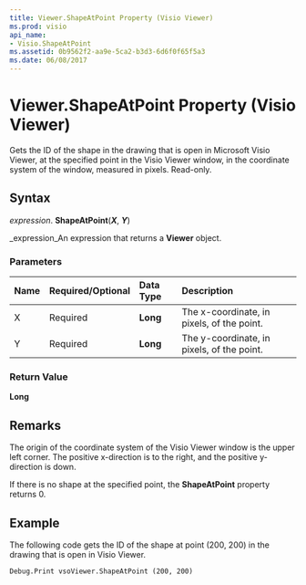 ```yaml
---
title: Viewer.ShapeAtPoint Property (Visio Viewer)
ms.prod: visio
api_name:
- Visio.ShapeAtPoint
ms.assetid: 0b9562f2-aa9e-5ca2-b3d3-6d6f0f65f5a3
ms.date: 06/08/2017
---
```



# Viewer.ShapeAtPoint Property (Visio Viewer)

Gets the ID of the shape in the drawing that is open in Microsoft Visio Viewer, at the specified point in the Visio Viewer window, in the coordinate system of the window, measured in pixels. Read-only.


## Syntax

 _expression_. **ShapeAtPoint**(**_X_**,  **_Y_**)

 _expression_An expression that returns a  **Viewer** object.


### Parameters



|**Name**|**Required/Optional**|**Data Type**|**Description**|
|:-----|:-----|:-----|:-----|
|X|Required| **Long**|The x-coordinate, in pixels, of the point.|
|Y|Required| **Long**|The y-coordinate, in pixels, of the point.|

### Return Value

 **Long**


## Remarks

The origin of the coordinate system of the Visio Viewer window is the upper left corner. The positive x-direction is to the right, and the positive y-direction is down.

If there is no shape at the specified point, the  **ShapeAtPoint** property returns 0.


## Example

The following code gets the ID of the shape at point (200, 200) in the drawing that is open in Visio Viewer.


```vb
Debug.Print vsoViewer.ShapeAtPoint (200, 200)
```


